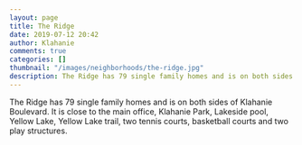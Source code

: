 ```yaml
---
layout: page
title: The Ridge
date: 2019-07-12 20:42
author: Klahanie
comments: true
categories: []
thumbnail: "/images/neighborhoods/the-ridge.jpg"
description: The Ridge has 79 single family homes and is on both sides of Klahanie Boulevard. It is close to the main office, Klahanie Park, Lakeside pool, Yellow Lake, Yellow Lake trail, two tennis courts, basketball courts and two play structures.
---
```

The Ridge has 79 single family homes and is on both sides of Klahanie Boulevard. It is close to the main office, Klahanie Park, Lakeside pool, Yellow Lake, Yellow Lake trail, two tennis courts, basketball courts and two play structures.

<object type="image/svg+xml" data="/images/neighborhoods/the-ridge.svg" class="img-fluid"/>
